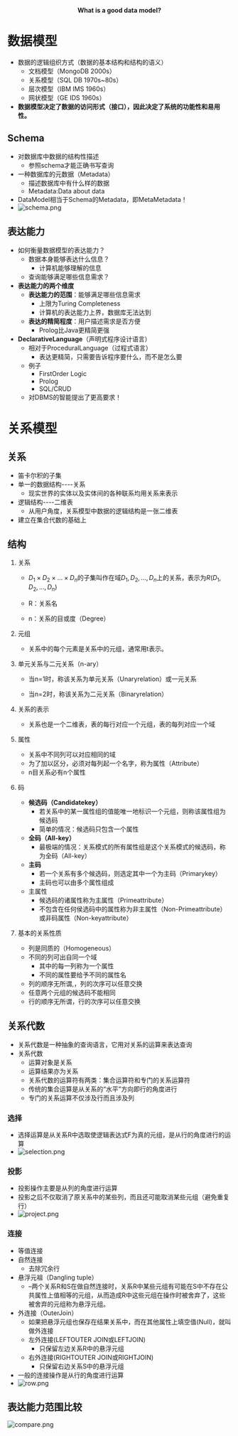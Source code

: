 <p align="center">
  <b>What is a good data model?</b>
</p>

# 数据模型

- 数据的逻辑组织方式（数据的基本结构和结构的语义）
  - 文档模型（MongoDB 2000s）
  - 关系模型（SQL DB 1970s~80s）
  - 层次模型（IBM IMS 1960s）
  - 网状模型（GE IDS 1960s）
- **数据模型决定了数据的访问形式（接口），因此决定了系统的功能性和易用性。**

## Schema

- 对数据库中数据的结构性描述
  - 参照schema才能正确书写查询
- 一种数据库的元数据（Metadata）
  - 描述数据库中有什么样的数据
  - Metadata:Data about data
- DataModel相当于Schema的Metadata，即MetaMetadata！
- ![schema.png](/images/datamodel1.png)

## 表达能力

- 如何衡量数据模型的表达能力？
  - 数据本身能够表达什么信息？
    - 计算机能够理解的信息
  - 查询能够满足哪些信息需求？
- **表达能力的两个维度**
  - **表达能力的范围**：能够满足哪些信息需求
    - 上限为Turing Completeness
    - 计算机的表达能力上界，数据库无法达到
  - **表达的精简程度**：用户描述需求是否方便
    - Prolog比Java更精简更强
- **DeclarativeLanguage**（声明式程序设计语言）
  - 相对于ProceduralLanguage（过程式语言）
    - 表达更精简，只需要告诉程序要什么，而不是怎么要
  - 例子
    - FirstOrder Logic
    - Prolog
    - SQL/CRUD
  - 对DBMS的智能提出了更高要求！

# 关系模型

## 关系

- 笛卡尔积的子集
- 单一的数据结构----关系
  - 现实世界的实体以及实体间的各种联系均用关系来表示
- 逻辑结构----二维表 
  - 从用户角度，关系模型中数据的逻辑结构是一张二维表
- 建立在集合代数的基础上

## 结构

1. 关系

   * $D_1×D_2×…×D_n$的子集叫作在域$D_1, D_2,…,D_n$上的关系，表示为$R(D_1,D_2,…,D_n)$

   * R：关系名

   * n：关系的目或度（Degree）

2. 元组

   * 关系中的每个元素是关系中的元组，通常用t表示。

3. 单元关系与二元关系（n-ary）

   * 当n=1时，称该关系为单元关系（Unaryrelation）或一元关系                             

   * 当n=2时，称该关系为二元关系（Binaryrelation）

4. 关系的表示

   * 关系也是一个二维表，表的每行对应一个元组，表的每列对应一个域

5. 属性

   - 关系中不同列可以对应相同的域
   - 为了加以区分，必须对每列起一个名字，称为属性（Attribute）
   - n目关系必有n个属性

6. 码

   - **候选码（Candidatekey）**
     - 若关系中的某一属性组的值能唯一地标识一个元组，则称该属性组为候选码
     - 简单的情况：候选码只包含一个属性
   - **全码（All-key）**
     - 最极端的情况：关系模式的所有属性组是这个关系模式的候选码，称为全码（All-key）
   - **主码**
     - 若一个关系有多个候选码，则选定其中一个为主码（Primarykey）
     - 主码也可以由多个属性组成
   - 主属性
     - 候选码的诸属性称为主属性（Primeattribute）
     - 不包含在任何侯选码中的属性称为非主属性（Non-Primeattribute）或非码属性（Non-keyattribute）

7. 基本的关系性质

   - 列是同质的（Homogeneous）
   - 不同的列可出自同一个域
     - 其中的每一列称为一个属性
     - 不同的属性要给予不同的属性名
   - 列的顺序无所谓,，列的次序可以任意交换
   - 任意两个元组的候选码不能相同
   - 行的顺序无所谓，行的次序可以任意交换


## 关系代数

- 关系代数是一种抽象的查询语言，它用对关系的运算来表达查询
- 关系代数
  - 运算对象是关系
  - 运算结果亦为关系
  - 关系代数的运算符有两类：集合运算符和专门的关系运算符
  - 传统的集合运算是从关系的“水平”方向即行的角度进行
  - 专门的关系运算不仅涉及行而且涉及列

### 选择

- 选择运算是从关系R中选取使逻辑表达式F为真的元组，是从行的角度进行的运算
- ![selection.png](/images/selection.png)

### 投影

- 投影操作主要是从列的角度进行运算
- 投影之后不仅取消了原关系中的某些列，而且还可能取消某些元组（避免重复行）
- ![project.png](/images/project.png)

### 连接

- 等值连接
- 自然连接
  - 去除冗余行
- 悬浮元祖（Dangling tuple）
  - –两个关系R和S在做自然连接时，关系R中某些元组有可能在S中不存在公共属性上值相等的元组，从而造成R中这些元组在操作时被舍弃了，这些被舍弃的元组称为悬浮元组。
- 外连接（OuterJoin）
  - 如果把悬浮元组也保存在结果关系中，而在其他属性上填空值(Null)，就叫做外连接
  - 左外连接(LEFTOUTER JOIN或LEFTJOIN)
    - 只保留左边关系R中的悬浮元组
  - 右外连接(RIGHTOUTER JOIN或RIGHTJOIN)
    - 只保留右边关系S中的悬浮元组
- 一般的连接操作是从行的角度进行运算
- ![row.png](/images/row.png)

## 表达能力范围比较

![compare.png](/images/compare.png)